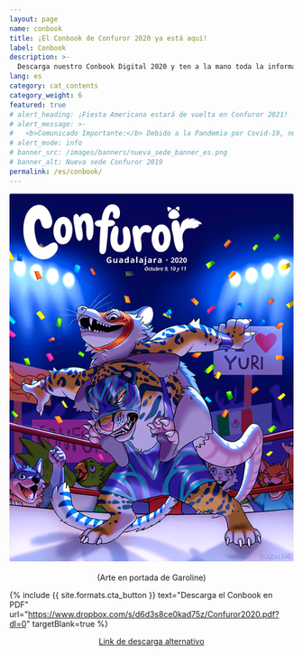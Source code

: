 ```yaml
---
layout: page
name: conbook
title: ¡El Conbook de Confuror 2020 ya está aquí!
label: Conbook
description: >-
  Descarga nuestro Conbook Digital 2020 y ten a la mano toda la información que necesitas para Confuror Virtual
lang: es
category: cat_contents
category_weight: 6
featured: true
# alert_heading: ¡Fiesta Americana estará de vuelta en Confuror 2021!
# alert_message: >-
#   <b>Comunicado Importante:</b> Debido a la Pandemia por Covid-19, nuestro evento presencial se pospuso a 2021. Fiesta Americana Guadalajara nos espera de vuelta en Octubre del 2021 y tan pronto esté abierto el bloque de reservas oficiales para esas fechas, lo pondremos aquí.
# alert_mode: info
# banner_src: /images/banners/nueva_sede_banner_es.png
# banner_alt: Nueva sede Confuror 2019
permalink: /es/conbook/
---
```


<div class="container" style="text-align: center;">
  <img class="img-fluid" src="/images/pictures/Confuror2020_conbook_cover.png" alt="Conbook 2020 Cover" style="border-radius: 3px;">
  <br><br>
  <span>(Arte en portada de Garoline)</span>
</div>

{%
  include {{ site.formats.cta_button }}
  text="Descarga el Conbook en PDF"
  url="https://www.dropbox.com/s/d6d3s8ce0kad75z/Confuror2020.pdf?dl=0"
  targetBlank=true
%}

<div style="text-align: center;">
  <a href="https://drive.google.com/file/d/1GH8U2jsHJfFvH4BvER1GpXSqk5uS0F6A/view?usp=sharing" target="_blank">Link de descarga alternativo</a>
</div>